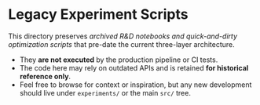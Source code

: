 # Legacy Experiment Scripts

This directory preserves *archived R&D notebooks and quick-and-dirty optimization scripts* that pre-date the current three-layer architecture.  

* They **are not executed** by the production pipeline or CI tests.
* The code here may rely on outdated APIs and is retained **for historical reference only**.
* Feel free to browse for context or inspiration, but any new development should live under `experiments/` or the main `src/` tree. 